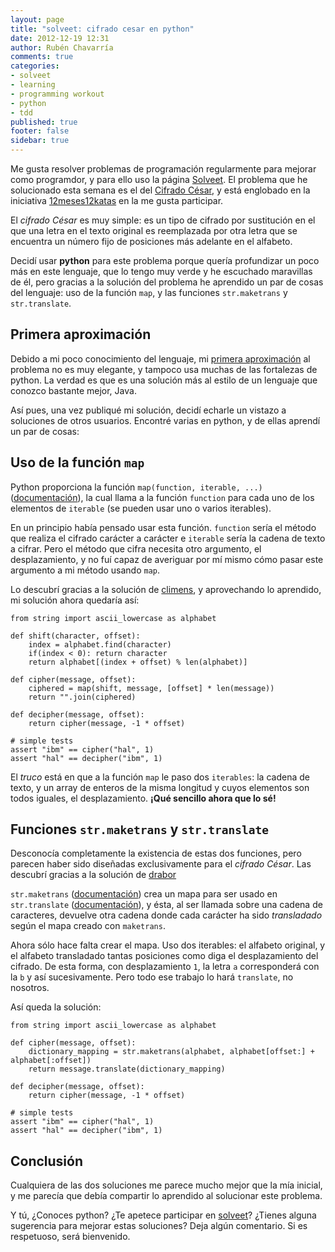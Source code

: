 ```yaml
---
layout: page
title: "solveet: cifrado cesar en python"
date: 2012-12-19 12:31
author: Rubén Chavarría
comments: true
categories: 
- solveet
- learning
- programming workout
- python
- tdd
published: true
footer: false
sidebar: true
---
```


Me gusta resolver problemas de programación regularmente para mejorar como programdor, y para ello uso
la página [Solveet](http://solveet.com). El problema que he solucionado esta semana es el del
[Cifrado César](http://www.solveet.com/exercises/Cifrado-Cesar/145), y está englobado en la iniciativa
[12meses12katas](http://12meses12katas.com/) en la me gusta participar.

El *cifrado César* es muy simple: es un tipo de cifrado por sustitución en el que una letra en el texto
original es reemplazada por otra letra que se encuentra un número fijo de posiciones más adelante 
en el alfabeto.

Decidí usar **python** para este problema porque quería profundizar un poco más en este lenguaje, que lo
tengo muy verde y he escuchado maravillas de él, pero gracias a la solución del problema he aprendido
un par de cosas del lenguaje: uso de la función `map`, y las funciones `str.maketrans` y `str.translate`.

<!-- more -->

## Primera aproximación

Debido a mi poco conocimiento del lenguaje, mi 
[primera aproximación](http://www.solveet.com/exercises/Cifrado-Cesar/145/solution-1076) 
al problema no es muy elegante, y tampoco usa muchas de las fortalezas de python. La verdad es que es
una solución más al estilo de un lenguaje que conozco bastante mejor, Java.

Así pues, una vez publiqué mi solución, decidí echarle un vistazo a soluciones de otros usuarios. 
Encontré varias en python, y de ellas aprendí un par de cosas:

## Uso de la función `map`

Python proporciona la función `map(function, iterable, ...)` 
([documentación](http://docs.python.org/3.3/library/functions.html#map)), la cual llama a la función
`function` para cada uno de los elementos de `iterable` (se pueden usar uno o varios iterables).

En un principio había pensado usar esta función. `function` sería el método que realiza el cifrado
carácter a carácter e `iterable` sería la cadena de texto a cifrar. Pero el método que cifra necesita
otro argumento, el desplazamiento, y no fuí capaz de averiguar por mí mismo cómo pasar este argumento
a mi método usando `map`.

Lo descubrí gracias a la solución de [climens](http://www.solveet.com/exercises/Cifrado-Cesar/145/solution-1052),
y aprovechando lo aprendido, mi solución ahora quedaría así:

```
from string import ascii_lowercase as alphabet

def shift(character, offset):
	index = alphabet.find(character)
	if(index < 0): return character
	return alphabet[(index + offset) % len(alphabet)]

def cipher(message, offset):
	ciphered = map(shift, message, [offset] * len(message))
	return "".join(ciphered)

def decipher(message, offset):
	return cipher(message, -1 * offset)

# simple tests
assert "ibm" == cipher("hal", 1)
assert "hal" == decipher("ibm", 1)
```

El *truco* está en que a la función `map` le paso dos `iterables`: la cadena de texto, y un array de enteros
de la misma longitud y cuyos elementos son todos iguales, el desplazamiento. **¡Qué sencillo ahora que lo
sé!**

## Funciones `str.maketrans` y `str.translate`

Desconocía completamente la existencia de estas dos funciones, pero parecen haber sido diseñadas exclusivamente
para el *cifrado César*. Las descubrí gracias a la solución de 
[drabor](http://www.solveet.com/exercises/Cifrado-Cesar/145/solution-1038)

`str.maketrans` ([documentación](http://docs.python.org/3.3/library/stdtypes.html#str.maketrans))
crea un mapa para ser usado en `str.translate` 
([documentación](http://docs.python.org/3.3/library/stdtypes.html#str.translate)), 
y ésta, al ser llamada sobre una cadena de caracteres, devuelve otra cadena donde cada carácter ha sido 
*transladado* según el mapa creado con `maketrans`. 

Ahora sólo hace falta crear el mapa. Uso dos iterables: el alfabeto original, y el alfabeto transladado tantas
posiciones como diga el desplazamiento del cifrado. De esta forma, con desplazamiento `1`, la letra `a` 
corresponderá con la `b` y así sucesivamente. Pero todo ese trabajo lo hará `translate`, no nosotros.

Así queda la solución:

```
from string import ascii_lowercase as alphabet

def cipher(message, offset):
	dictionary_mapping = str.maketrans(alphabet, alphabet[offset:] + alphabet[:offset])
	return message.translate(dictionary_mapping)

def decipher(message, offset):
	return cipher(message, -1 * offset)

# simple tests
assert "ibm" == cipher("hal", 1)
assert "hal" == decipher("ibm", 1)
```

## Conclusión

Cualquiera de las dos soluciones me parece mucho mejor que la mía inicial, y me parecía que debía compartir
lo aprendido al solucionar este problema. 

Y tú, ¿Conoces python? ¿Te apetece participar en [solveet](http://solveet.com)?
¿Tienes alguna sugerencia para mejorar estas soluciones? Deja algún comentario. Si es respetuoso, 
será bienvenido.
